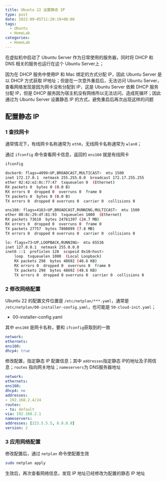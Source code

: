 ```yaml
---
title: Ubuntu 22 设置静态 IP
type: post
date: 2022-09-05T11:20:19+08:00
tags:
  - Ubuntu
  - HomeLab
categories:
  - HomeLab
---
```


在虚拟机中启动了 Ubuntu Server 作为日常使用的服务器，同时将 DHCP 和 DNS 相关的服务也运行在这个 Ubuntu Server上；

因为在 DHCP 服务中使用IP 和 Mac 绑定的方式分配 IP，因此 Ubuntu Server 是以 DHCP 方式获取 IP地址；但是在一次意外重启后，无法访问 Ubuntu Server，查看网络发现是因为网卡没有分配到 IP，这是 Ubuntu Server 依赖 DHCP 服务分配 IP，但是 DHCP 服务因为宿主机没有网络所以无法访问，造成死循环；因此通过为 Ubuntu Server 设置静态 IP 的方式，避免重启后再次出现这样的问题

## 配置静态 IP

### 1 查找网卡

通常情况下，有线网卡名称通常为 `eth0`，无线网卡名称通常为 `wlan0`；

通过 `ifconfig` 命令查看网卡信息，返回的 `ens160` 就是有线网卡

```bash
ifconfig

docker0: flags=4099<UP,BROADCAST,MULTICAST>  mtu 1500
inet 172.17.0.1  netmask 255.255.0.0  broadcast 172.17.255.255
ether 02:42:e2:0c:77:47  txqueuelen 0  (Ethernet)
RX packets 0  bytes 0 (0.0 B)
RX errors 0  dropped 0  overruns 0  frame 0
TX packets 0  bytes 0 (0.0 B)
TX errors 0  dropped 0 overruns 0  carrier 0  collisions 0

ens160: flags=4163<UP,BROADCAST,RUNNING,MULTICAST>  mtu 1500
ether 00:0c:29:df:81:93  txqueuelen 1000  (Ethernet)
RX packets 73618  bytes 24761397 (24.7 MB)
RX errors 0  dropped 0  overruns 0  frame 0
TX packets 27757  bytes 7800899 (7.8 MB)
TX errors 0  dropped 0 overruns 0  carrier 0  collisions 0

lo: flags=73<UP,LOOPBACK,RUNNING>  mtu 65536
inet 127.0.0.1  netmask 255.0.0.0
inet6 ::1  prefixlen 128  scopeid 0x10<host>
    loop  txqueuelen 1000  (Local Loopback)
    RX packets 298  bytes 48692 (48.6 KB)
    RX errors 0  dropped 0  overruns 0  frame 0
    TX packets 298  bytes 48692 (48.6 KB)
    TX errors 0  dropped 0 overruns 0  carrier 0  collisions 0
```

### 2 修改网络配置

Ubuntu 22 的配置文件位置是 `/etc/netplan/***.yaml`，通常是 `/etc/netplan/00-installer-config.yaml`，也可能是 `50-cloud-init.yaml`；

- 00-installer-config.yaml

其中 `ens160` 是网卡名称，要和 `ifconfig`获取到的一致

```yaml
network:
ethernets:
ens160:
dhcp4: true
```

修改配置，指定静态 IP 配置信息；其中 `addresses`指定静态 IP的地址及子网信息；`routes` 指向网关地址；`nameservers`为 DNS服务器地址

```yaml
network:
ethernets:
ens160:
dhcp4: no
addresses:
- 192.168.2.4/24
routes:
- to: default
via: 192.168.2.1
nameservers:
addresses: [223.5.5.5, 8.8.8.8]
version: 2
```

### 3 应用网络配置

修改配置后，通过 `netplan` 命令使配置生效

```bash
sudo netplan apply
```

生效后，再次查看网络信息，发现 IP 地址已经修改为配置的静态 IP 地址
